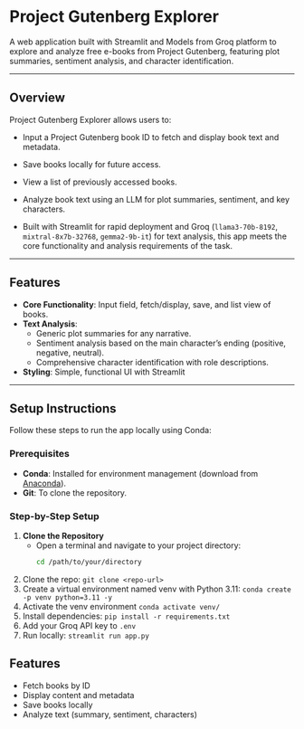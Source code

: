 # Project Gutenberg Explorer

A web application built with Streamlit and Models from Groq platform to explore and analyze free e-books from Project Gutenberg, featuring plot summaries, sentiment analysis, and character identification.

---

## Overview

Project Gutenberg Explorer allows users to:
- Input a Project Gutenberg book ID to fetch and display book text and metadata.
- Save books locally for future access.
- View a list of previously accessed books.
- Analyze book text using an LLM for plot summaries, sentiment, and key characters.

- Built with Streamlit for rapid deployment and Groq (`llama3-70b-8192`, `mixtral-8x7b-32768`, `gemma2-9b-it`) for text analysis, this app meets the core functionality and analysis requirements of the task.

---

## Features

- **Core Functionality**: Input field, fetch/display, save, and list view of books.
- **Text Analysis**: 
  - Generic plot summaries for any narrative.
  - Sentiment analysis based on the main character’s ending (positive, negative, neutral).
  - Comprehensive character identification with role descriptions.
- **Styling**: Simple, functional UI with Streamlit 

---

## Setup Instructions

Follow these steps to run the app locally using Conda:

### Prerequisites

- **Conda**: Installed for environment management (download from [Anaconda](https://www.anaconda.com/)).
- **Git**: To clone the repository.

### Step-by-Step Setup

1. **Clone the Repository**
   - Open a terminal and navigate to your project directory:
     ```bash
     cd /path/to/your/directory
2. Clone the repo: `git clone <repo-url>`
3. Create a virtual environment named venv with Python 3.11: `conda create -p venv python=3.11 -y`
4. Activate the venv environment `conda activate venv/`
5. Install dependencies: `pip install -r requirements.txt`
6. Add your Groq API key to `.env`
7. Run locally: `streamlit run app.py`

## Features
- Fetch books by ID
- Display content and metadata
- Save books locally
- Analyze text (summary, sentiment, characters)  